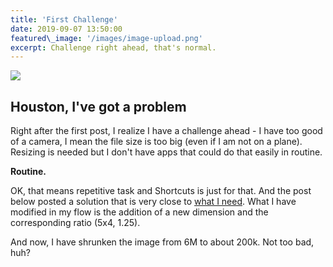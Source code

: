 ```yaml
---
title: 'First Challenge'
date: 2019-09-07 13:50:00
featured\_image: '/images/image-upload.png'
excerpt: Challenge right ahead, that's normal.
---
```


![][image-1]

## Houston, I've got a problem

Right after the first post, I realize I have a challenge ahead - I have too good of a camera, I mean the file size is too big (even if I am not on a plane). Resizing is needed but I don't have apps that could do that easily in routine.

**Routine.**

OK, that means repetitive task and Shortcuts is just for that. And the post below posted a solution that is very close to [what I need][1]. What I have modified in my flow is the addition of a new dimension and the corresponding ratio (5x4, 1.25). 

And now, I have shrunken the image from 6M to about 200k. Not too bad, huh?

[1]:	https://www.reddit.com/r/shortcuts/comments/9ylhpc/shortcut_to_resize_photo_for_instagram_from_photo/

[image-1]:	/images/shortcut-to-the-rescue.png